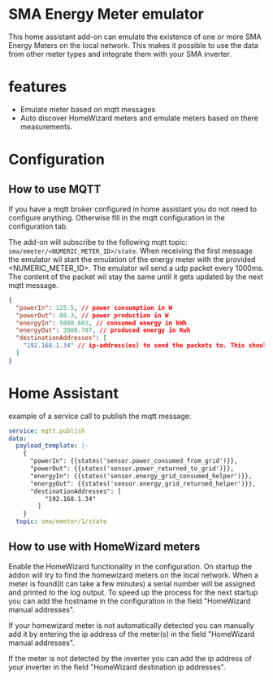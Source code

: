# SMA Energy Meter emulator

This home assistant add-on can emulate the existence of one or more SMA Energy Meters on the local network. This makes it possible to use the data from other meter types and integrate them with your SMA inverter.

# features

* Emulate meter based on mqtt messages
* Auto discover HomeWizard meters and emulate meters based on there measurements.

# Configuration

## How to use MQTT

If you have a mqtt broker configured in home assistant you do not need to configure anything. Otherwise fill in the mqtt configuration in the configuration tab.

The add-on will subscribe to the following mqtt topic: `sma/emeter/<NUMERIC_METER_ID>/state`. When receiving the first message the emulator wil start the emulation of the energy meter with the provided <NUMERIC_METER_ID>. The emulator wil send a udp packet every 1000ms. The content of the packet wil stay the same until it gets updated by the next mqtt message.

```json
{
  "powerIn": 125.5, // power consumption in W
  "powerOut": 80.3, // power production in W
  "energyIn": 5000.603, // consumed energy in kWh
  "energyOut": 2000.707, // produced energy in Kwh
  "destinationAddresses": [
    "192.168.1.34" // ip-address(es) to send the packets to. This should be the ip of the inverter. If you leave this emtpy then multicast will be used. (multicast is not confirmed to work yet)
  ]
}
```

# Home Assistant

example of a service call to publish the mqtt message:

```yaml
service: mqtt.publish
data:
  payload_template: |-
    {
      "powerIn": {{states('sensor.power_consumed_from_grid')}},
      "powerOut": {{states('sensor.power_returned_to_grid')}},
      "energyIn": {{states('sensor.energy_grid_consumed_helper')}},
      "energyOut": {{states('sensor.energy_grid_returned_helper')}},
      "destinationAddresses": [
          "192.168.1.34"
        ]
    }
  topic: sma/emeter/1/state
```

## How to use with HomeWizard meters

Enable the HomeWizard functionality in the configuration. On startup the addon will try to find the homewizard meters on the local network. When a meter is found(it can take a few minutes) a serial number will be assigned and printed to the log output. To speed up the process for the next startup you can add the hostname in the configuration in the field "HomeWizard manual addresses". 

If your homewizard meter is not automatically detected you can manually add it by entering the ip address of the meter(s) in the field "HomeWizard manual addresses". 

If the meter is not detected by the inverter you can add the ip address of your inverter in the field "HomeWizard destination ip addresses". 